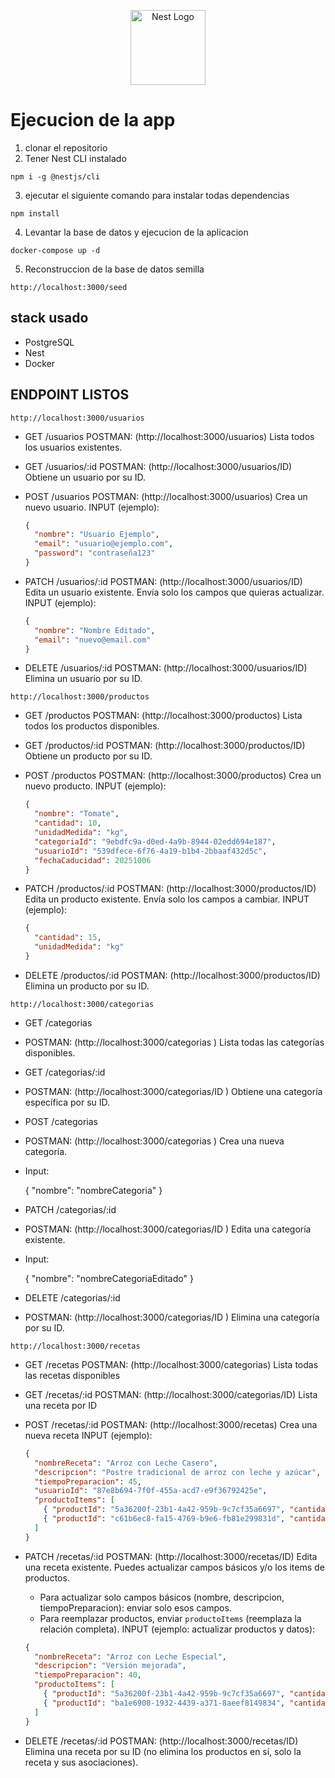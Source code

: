 <p align="center">
  <a href="http://nestjs.com/" target="blank"><img src="https://nestjs.com/img/logo-small.svg" width="120" alt="Nest Logo" /></a>
</p>

# Ejecucion de la app

1. clonar el repositorio
2. Tener Nest CLI instalado
```
npm i -g @nestjs/cli
```
3. ejecutar el siguiente comando para instalar todas dependencias
```
npm install

```
4. Levantar la base de datos y ejecucion de la aplicacion
```
docker-compose up -d 
```
5. Reconstruccion de la base de datos semilla
```
http://localhost:3000/seed
```

## stack usado
* PostgreSQL
* Nest
* Docker
## ENDPOINT LISTOS
```
http://localhost:3000/usuarios
```
* GET /usuarios
  POSTMAN: (http://localhost:3000/usuarios)
  Lista todos los usuarios existentes.

* GET /usuarios/:id
  POSTMAN: (http://localhost:3000/usuarios/ID)
  Obtiene un usuario por su ID.

* POST /usuarios
  POSTMAN: (http://localhost:3000/usuarios)
  Crea un nuevo usuario.
  INPUT (ejemplo):
  ```json
  {
    "nombre": "Usuario Ejemplo",
    "email": "usuario@ejemplo.com",
    "password": "contraseña123"
  }
  ```

* PATCH /usuarios/:id
  POSTMAN: (http://localhost:3000/usuarios/ID)
  Edita un usuario existente. Envía solo los campos que quieras actualizar.
  INPUT (ejemplo):
  ```json
  {
    "nombre": "Nombre Editado",
    "email": "nuevo@email.com"
  }
  ```

* DELETE /usuarios/:id
  POSTMAN: (http://localhost:3000/usuarios/ID)
  Elimina un usuario por su ID.

```
http://localhost:3000/productos
```
* GET /productos
  POSTMAN: (http://localhost:3000/productos)
  Lista todos los productos disponibles.

* GET /productos/:id
  POSTMAN: (http://localhost:3000/productos/ID)
  Obtiene un producto por su ID.

* POST /productos
  POSTMAN: (http://localhost:3000/productos)
  Crea un nuevo producto.
  INPUT (ejemplo):
  ```json
  {
    "nombre": "Tomate",
    "cantidad": 10,
    "unidadMedida": "kg",
    "categoriaId": "9ebdfc9a-d0ed-4a9b-8944-02edd694e187",
    "usuarioId": "539dfece-6f76-4a19-b1b4-2bbaaf432d5c",
    "fechaCaducidad": 20251006
  }
  ```

* PATCH /productos/:id
  POSTMAN: (http://localhost:3000/productos/ID)
  Edita un producto existente. Envía solo los campos a cambiar.
  INPUT (ejemplo):
  ```json
  {
    "cantidad": 15,
    "unidadMedida": "kg"
  }
  ```

* DELETE /productos/:id
  POSTMAN: (http://localhost:3000/productos/ID)
  Elimina un producto por su ID.

```
http://localhost:3000/categorias
```
* GET /categorias
* POSTMAN: (http://localhost:3000/categorias
  )
  Lista todas las categorías disponibles.

* GET /categorias/:id
* POSTMAN: (http://localhost:3000/categorias/ID
  )
  Obtiene una categoría específica por su ID.

* POST /categorias
* POSTMAN: (http://localhost:3000/categorias
  )
  Crea una nueva categoría.

* Input:

  {
    "nombre": "nombreCategoria"
  }


* PATCH /categorias/:id
* POSTMAN: (http://localhost:3000/categorias/ID
  )
  Edita una categoría existente.

* Input:

  {
    "nombre": "nombreCategoriaEditado"
  }


* DELETE /categorias/:id
* POSTMAN: (http://localhost:3000/categorias/ID
)
  Elimina una categoría por su ID.

```
http://localhost:3000/recetas
```
* GET /recetas
    POSTMAN: (http://localhost:3000/categorias)
    Lista todas las recetas disponibles

* GET /recetas/:id
    POSTMAN: (http://localhost:3000/categorias/ID)
    Lista una receta por ID

* POST /recetas/:id
    POSTMAN: (http://localhost:3000/recetas)
    Crea una nueva receta
    INPUT (ejemplo):
    ```json
    {
      "nombreReceta": "Arroz con Leche Casero",
      "descripcion": "Postre tradicional de arroz con leche y azúcar",
      "tiempoPreparacion": 45,
      "usuarioId": "87e8b694-7f0f-455a-acd7-e9f36792425e",
      "productoItems": [
        { "productId": "5a36200f-23b1-4a42-959b-9c7cf35a6697", "cantidadUsada": 0.25, "unidad": "kg" },
        { "productId": "c61b6ec8-fa15-4769-b9e6-fb81e299831d", "cantidadUsada": 1, "unidad": "litros" }
      ]
    }
    ```

* PATCH /recetas/:id
    POSTMAN: (http://localhost:3000/recetas/ID)
    Edita una receta existente. Puedes actualizar campos básicos y/o los items de productos.
    - Para actualizar solo campos básicos (nombre, descripcion, tiempoPreparacion): enviar solo esos campos.
    - Para reemplazar productos, enviar `productoItems` (reemplaza la relación completa).
    INPUT (ejemplo: actualizar productos y datos):
    ```json
    {
      "nombreReceta": "Arroz con Leche Especial",
      "descripcion": "Versión mejorada",
      "tiempoPreparacion": 40,
      "productoItems": [
        { "productId": "5a36200f-23b1-4a42-959b-9c7cf35a6697", "cantidadUsada": 0.3, "unidad": "kg" },
        { "productId": "ba1e6908-1932-4439-a371-8aeef8149834", "cantidadUsada": 0.15, "unidad": "kg" }
      ]
    }
    ```

* DELETE /recetas/:id
    POSTMAN: (http://localhost:3000/recetas/ID)
    Elimina una receta por su ID (no elimina los productos en sí, solo la receta y sus asociaciones).